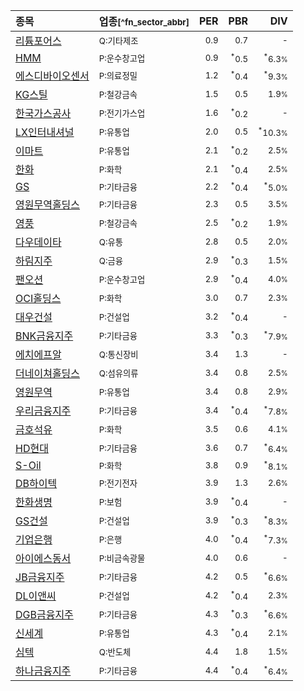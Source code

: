 | **종목** | **업종**<small>[^fn_sector_abbr]</small> | **PER** | **PBR** | **DIV** |
| :--- | :--- | --: | --: | --: |
| [리튬포어스](/073570/) | <small>Q:기타제조</small> | <small>0.9</small> | <small>0.7</small> | <small>-</small> |
| [HMM](/011200/) | <small>P:운수창고업</small> | <small>0.9</small> | <small><sup>*</sup>0.5</small> | <small><sup>*</sup>6.3<small>%</small></small> |
| [에스디바이오센서](/137310/) | <small>P:의료정밀</small> | <small>1.2</small> | <small><sup>*</sup>0.4</small> | <small><sup>*</sup>9.3<small>%</small></small> |
| [KG스틸](/016380/) | <small>P:철강금속</small> | <small>1.5</small> | <small>0.5</small> | <small>1.9<small>%</small></small> |
| [한국가스공사](/036460/) | <small>P:전기가스업</small> | <small>1.6</small> | <small><sup>*</sup>0.2</small> | <small>-</small> |
| [LX인터내셔널](/001120/) | <small>P:유통업</small> | <small>2.0</small> | <small>0.5</small> | <small><sup>*</sup>10.3<small>%</small></small> |
| [이마트](/139480/) | <small>P:유통업</small> | <small>2.1</small> | <small><sup>*</sup>0.2</small> | <small>2.5<small>%</small></small> |
| [한화](/000880/) | <small>P:화학</small> | <small>2.1</small> | <small><sup>*</sup>0.4</small> | <small>2.5<small>%</small></small> |
| [GS](/078930/) | <small>P:기타금융</small> | <small>2.2</small> | <small><sup>*</sup>0.4</small> | <small><sup>*</sup>5.0<small>%</small></small> |
| [영원무역홀딩스](/009970/) | <small>P:기타금융</small> | <small>2.3</small> | <small>0.5</small> | <small>3.5<small>%</small></small> |
| [영풍](/000670/) | <small>P:철강금속</small> | <small>2.5</small> | <small><sup>*</sup>0.2</small> | <small>1.9<small>%</small></small> |
| [다우데이타](/032190/) | <small>Q:유통</small> | <small>2.8</small> | <small>0.5</small> | <small>2.0<small>%</small></small> |
| [하림지주](/003380/) | <small>Q:금융</small> | <small>2.9</small> | <small><sup>*</sup>0.3</small> | <small>1.5<small>%</small></small> |
| [팬오션](/028670/) | <small>P:운수창고업</small> | <small>2.9</small> | <small><sup>*</sup>0.4</small> | <small>4.0<small>%</small></small> |
| [OCI홀딩스](/010060/) | <small>P:화학</small> | <small>3.0</small> | <small>0.7</small> | <small>2.3<small>%</small></small> |
| [대우건설](/047040/) | <small>P:건설업</small> | <small>3.2</small> | <small><sup>*</sup>0.4</small> | <small>-</small> |
| [BNK금융지주](/138930/) | <small>P:기타금융</small> | <small>3.3</small> | <small><sup>*</sup>0.3</small> | <small><sup>*</sup>7.9<small>%</small></small> |
| [에치에프알](/230240/) | <small>Q:통신장비</small> | <small>3.4</small> | <small>1.3</small> | <small>-</small> |
| [더네이쳐홀딩스](/298540/) | <small>Q:섬유의류</small> | <small>3.4</small> | <small>0.8</small> | <small>2.5<small>%</small></small> |
| [영원무역](/111770/) | <small>P:유통업</small> | <small>3.4</small> | <small>0.8</small> | <small>2.9<small>%</small></small> |
| [우리금융지주](/316140/) | <small>P:기타금융</small> | <small>3.4</small> | <small><sup>*</sup>0.4</small> | <small><sup>*</sup>7.8<small>%</small></small> |
| [금호석유](/011780/) | <small>P:화학</small> | <small>3.5</small> | <small>0.6</small> | <small>4.1<small>%</small></small> |
| [HD현대](/267250/) | <small>P:기타금융</small> | <small>3.6</small> | <small>0.7</small> | <small><sup>*</sup>6.4<small>%</small></small> |
| [S-Oil](/010950/) | <small>P:화학</small> | <small>3.8</small> | <small>0.9</small> | <small><sup>*</sup>8.1<small>%</small></small> |
| [DB하이텍](/000990/) | <small>P:전기전자</small> | <small>3.9</small> | <small>1.3</small> | <small>2.6<small>%</small></small> |
| [한화생명](/088350/) | <small>P:보험</small> | <small>3.9</small> | <small><sup>*</sup>0.4</small> | <small>-</small> |
| [GS건설](/006360/) | <small>P:건설업</small> | <small>3.9</small> | <small><sup>*</sup>0.3</small> | <small><sup>*</sup>8.3<small>%</small></small> |
| [기업은행](/024110/) | <small>P:은행</small> | <small>4.0</small> | <small><sup>*</sup>0.4</small> | <small><sup>*</sup>7.3<small>%</small></small> |
| [아이에스동서](/010780/) | <small>P:비금속광물</small> | <small>4.0</small> | <small>0.6</small> | <small>-</small> |
| [JB금융지주](/175330/) | <small>P:기타금융</small> | <small>4.2</small> | <small>0.5</small> | <small><sup>*</sup>6.6<small>%</small></small> |
| [DL이앤씨](/375500/) | <small>P:건설업</small> | <small>4.2</small> | <small><sup>*</sup>0.4</small> | <small>2.3<small>%</small></small> |
| [DGB금융지주](/139130/) | <small>P:기타금융</small> | <small>4.3</small> | <small><sup>*</sup>0.3</small> | <small><sup>*</sup>6.6<small>%</small></small> |
| [신세계](/004170/) | <small>P:유통업</small> | <small>4.3</small> | <small><sup>*</sup>0.4</small> | <small>2.1<small>%</small></small> |
| [심텍](/222800/) | <small>Q:반도체</small> | <small>4.4</small> | <small>1.8</small> | <small>1.5<small>%</small></small> |
| [하나금융지주](/086790/) | <small>P:기타금융</small> | <small>4.4</small> | <small><sup>*</sup>0.4</small> | <small><sup>*</sup>6.4<small>%</small></small> |